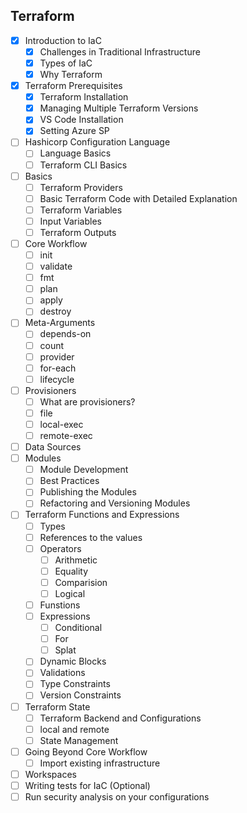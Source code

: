 ## Terraform

- [X] Introduction to IaC
    - [X] Challenges in Traditional Infrastructure
    - [X] Types of IaC
    - [X] Why Terraform
- [X] Terraform Prerequisites
    - [X] Terraform Installation
    - [X] Managing Multiple Terraform Versions
    - [X] VS Code Installation
    - [X] Setting Azure SP
- [ ] Hashicorp Configuration Language
    - [ ] Language Basics
    - [ ] Terraform CLI Basics
- [ ] Basics
    - [ ] Terraform Providers
    - [ ] Basic Terraform Code with Detailed Explanation
    - [ ] Terraform Variables
    - [ ] Input Variables
    - [ ] Terraform Outputs
- [ ] Core Workflow
    - [ ] init
    - [ ] validate
    - [ ] fmt
    - [ ] plan
    - [ ] apply
    - [ ] destroy
- [ ] Meta-Arguments
    - [ ] depends-on
    - [ ] count
    - [ ] provider
    - [ ] for-each
    - [ ] lifecycle
- [ ] Provisioners
    - [ ] What are provisioners?
    - [ ] file
    - [ ] local-exec
    - [ ] remote-exec
- [ ] Data Sources
- [ ] Modules
    - [ ] Module Development
    - [ ] Best Practices
    - [ ] Publishing the Modules
    - [ ] Refactoring and Versioning Modules
- [ ] Terraform Functions and Expressions
    - [ ] Types
    - [ ] References to the values
    - [ ] Operators
        - [ ] Arithmetic
        - [ ] Equality
        - [ ] Comparision
        - [ ] Logical
    - [ ] Funstions 
    - [ ] Expressions
        - [ ] Conditional
        - [ ] For
        - [ ] Splat
    - [ ] Dynamic Blocks
    - [ ] Validations
    - [ ] Type Constraints
    - [ ] Version Constraints
- [ ] Terraform State
    - [ ] Terraform Backend and Configurations
    - [ ] local and remote
    - [ ] State Management
- [ ] Going Beyond Core Workflow
    - [ ] Import existing infrastructure
- [ ] Workspaces
- [ ] Writing tests for IaC (Optional)
- [ ] Run security analysis on your configurations